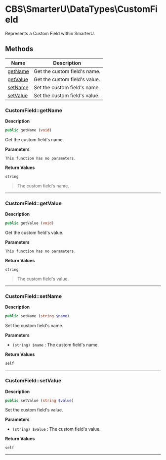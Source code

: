 # CBS\SmarterU\DataTypes\CustomField  

Represents a Custom Field within SmarterU.





## Methods

| Name | Description |
|------|-------------|
|[getName](#customfieldgetname)|Get the custom field's name.|
|[getValue](#customfieldgetvalue)|Get the custom field's value.|
|[setName](#customfieldsetname)|Set the custom field's name.|
|[setValue](#customfieldsetvalue)|Set the custom field's value.|




### CustomField::getName  

**Description**

```php
public getName (void)
```

Get the custom field's name. 

 

**Parameters**

`This function has no parameters.`

**Return Values**

`string`

> The custom field's name.


<hr />


### CustomField::getValue  

**Description**

```php
public getValue (void)
```

Get the custom field's value. 

 

**Parameters**

`This function has no parameters.`

**Return Values**

`string`

> The custom field's value.


<hr />


### CustomField::setName  

**Description**

```php
public setName (string $name)
```

Set the custom field's name. 

 

**Parameters**

* `(string) $name`
: The custom field's name.  

**Return Values**

`self`




<hr />


### CustomField::setValue  

**Description**

```php
public setValue (string $value)
```

Set the custom field's value. 

 

**Parameters**

* `(string) $value`
: The custom field's value.  

**Return Values**

`self`




<hr />

